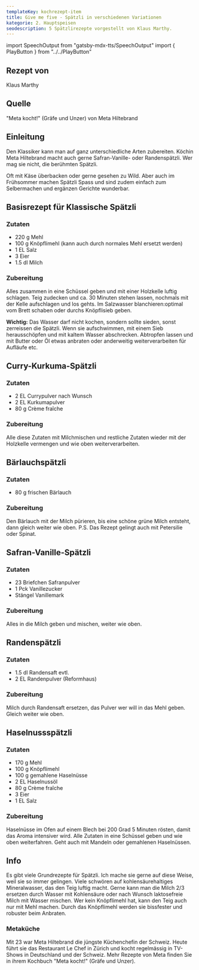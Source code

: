 ```yaml
---
templateKey: kochrezept-item
title: Give me five - Spätzli in verschiedenen Variationen
kategorie: 2. Hauptspeisen
seodescription: 5 Spätzlirezepte vorgestellt von Klaus Marthy.
---
```

import SpeechOutput from "gatsby-mdx-tts/SpeechOutput"
import { PlayButton } from "../../PlayButton"

<SpeechOutput id="kochrezept-klaus-marthy-5-spaetzli-teil-1" customPlayButton={PlayButton}>

## Rezept von

Klaus Marthy

## Quelle

"Meta kocht!" (Gräfe und Unzer) von Meta Hiltebrand

## Einleitung

Den Klassiker kann man auf ganz unterschiedliche Arten zubereiten. Köchin Meta Hiltebrand macht auch gerne Safran-Vanille- oder Randenspätzli. Wer mag sie nicht, die berühmten Spätzli.  

Oft mit Käse überbacken oder gerne gesehen zu Wild. Aber auch im Frühsommer machen Spätzli Spass und sind zudem einfach zum Selbermachen und ergänzen Gerichte wunderbar. 

## Basisrezept für Klassische Spätzli

### Zutaten

* 220 g Mehl
* 100 g Knöpflimehl (kann auch durch normales Mehl ersetzt werden) 
* 1 EL Salz  
* 3 Eier  
* 1.5 dl Milch

### Zubereitung

Alles zusammen in eine Schüssel geben und mit einer Holzkelle luftig schlagen. Teig zudecken und ca. 30 Minuten stehen lassen, nochmals mit der Kelle aufschlagen und los gehts. Im Salzwasser blanchieren:optimal vom Brett schaben oder durchs Knöpflisieb geben. 

**Wichtig:** Das Wasser darf nicht kochen, sondern sollte sieden, sonst zerreissen die Spätzli. Wenn sie aufschwimmen, mit einem Sieb herausschöpfen und mit kaltem Wasser abschrecken. Abtropfen lassen und mit Butter oder Öl etwas anbraten oder anderweitig weiterverarbeiten für Aufläufe etc. 

</SpeechOutput>

<SpeechOutput id="kochrezept-klaus-marthy-5-spaetzli-teil-2" customPlayButton={PlayButton}>

## Curry-Kurkuma-Spätzli

### Zutaten

* 2 EL Currypulver nach Wunsch
* 2 EL Kurkumapulver  
* 80 g Crème fraîche 

### Zubereitung

Alle diese Zutaten mit Milchmischen und restliche Zutaten wieder mit der Holzkelle vermengen und wie oben weiterverarbeiten. 

## Bärlauchspätzli

### Zutaten

* 80 g frischen Bärlauch

### Zubereitung

Den Bärlauch mit der Milch pürieren, bis eine schöne grüne Milch entsteht, dann gleich weiter wie oben. P.S. Das Rezept gelingt auch mit Petersilie oder Spinat.

## Safran-Vanille-Spätzli

### Zutaten

* 23 Briefchen Safranpulver 
* 1 Pck Vanillezucker  
* Stängel Vanillemark

### Zubereitung

Alles in die Milch geben und mischen, weiter wie oben.

## Randenspätzli

### Zutaten

* 1.5 dl Randensaft evtl.  
* 2 EL Randenpulver (Reformhaus)

### Zubereitung

Milch durch Randensaft ersetzen, das Pulver  wer will  in das Mehl geben. Gleich weiter wie oben.

## Haselnussspätzli

### Zutaten

* 170 g Mehl
* 100 g Knöpflimehl 
* 100 g gemahlene Haselnüsse 
* 2 EL Haselnussöl 
* 80 g Crème fraîche 
* 3 Eier 
* 1 EL Salz 

### Zubereitung

Haselnüsse im Ofen auf einem Blech bei 200 Grad 5 Minuten rösten, damit das Aroma intensiver wird. Alle Zutaten in eine Schüssel geben und wie oben weiterfahren. Geht auch mit Mandeln oder gemahlenen Haselnüssen.

## Info

Es gibt viele Grundrezepte für Spätzli. Ich mache sie gerne auf diese Weise, weil sie so immer gelingen. Viele schwören auf kohlensäurehaltiges Mineralwasser, das den Teig luftig macht. Gerne kann man die Milch 2/3 ersetzen durch Wasser mit Kohlensäure oder nach Wunsch laktosefreie Milch mit Wasser mischen. Wer kein Knöpflimehl hat, kann den Teig auch nur mit Mehl machen. Durch das Knöpflimehl werden sie bissfester und robuster beim Anbraten. 

### Metaküche

Mit 23 war Meta Hiltebrand die jüngste Küchenchefin der Schweiz. Heute führt sie das Restaurant Le Chef in Zürich und kocht regelmässig in TV-Shows in Deutschland und der Schweiz. Mehr Rezepte von Meta finden Sie in ihrem Kochbuch "Meta kocht!" (Gräfe und Unzer).

</SpeechOutput>
